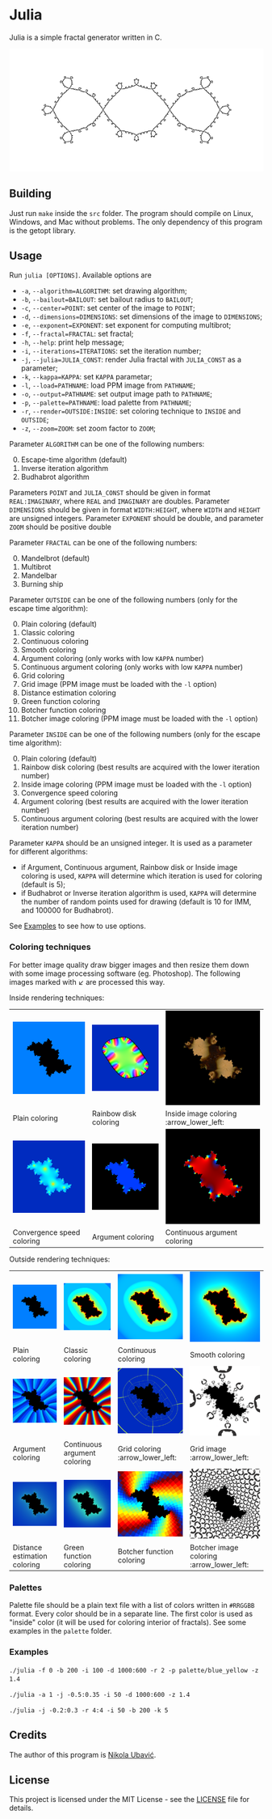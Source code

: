 # Julia

Julia is a simple fractal generator written in C.

<img src="img/julia.png" alt="Julia set" title="Julia set">

## Building

Just run `make` inside the `src` folder. The program should compile on Linux, Windows, and Mac without problems. The only dependency of this program is the getopt library.

## Usage

Run  `julia [OPTIONS]`. Available options are

  + `-a`, `--algorithm=ALGORITHM`: set drawing algorithm;
  + `-b`, `--bailout=BAILOUT`: set bailout radius to `BAILOUT`;
  + `-c`, `--center=POINT`: set center of the image to `POINT`;
  + `-d`, `--dimensions=DIMENSIONS`: set dimensions of the image to `DIMENSIONS`;
  + `-e`, `--exponent=EXPONENT`: set exponent for computing multibrot;
  + `-f`, `--fractal=FRACTAL`: set fractal;
  + `-h`, `--help`: print help message;
  + `-i`, `--iterations=ITERATIONS`: set the iteration number;
  + `-j`, `--julia=JULIA_CONST`: render Julia fractal with `JULIA_CONST` as a parameter;
  + `-k`, `--kappa=KAPPA`: set `KAPPA` parametar;
  + `-l`, `--load=PATHNAME`: load PPM image from `PATHNAME`;
  + `-o`, `--output=PATHNAME`: set output image path to `PATHNAME`;
  + `-p`, `--palette=PATHNAME`: load palette from `PATHNAME`;
  + `-r`, `--render=OUTSIDE:INSIDE`: set coloring technique to `INSIDE` and `OUTSIDE`;
  + `-z`, `--zoom=ZOOM`: set zoom factor to `ZOOM`;


Parameter `ALGORITHM` can be one of the following numbers:

  0. Escape-time algorithm (default)
  1. Inverse iteration algorithm
  2. Budhabrot algorithm

Parameters `POINT` and `JULIA_CONST` should be given in format `REAL:IMAGINARY`, where `REAL` and `IMAGINARY` are doubles. Parameter `DIMENSIONS` should be given in format `WIDTH:HEIGHT`, where `WIDTH` and `HEIGHT` are unsigned integers. Parameter `EXPONENT` should be double, and parameter `ZOOM` should be positive double

Parameter `FRACTAL` can be one of the following numbers:

  0. Mandelbrot (default)
  1. Multibrot
  2. Mandelbar
  3. Burning ship

Parameter `OUTSIDE` can be one of the following numbers (only for the escape time algorithm):

  0. Plain coloring (default)
  1. Classic coloring
  2. Continuous coloring
  3. Smooth coloring
  4. Argument coloring (only works with low `KAPPA` number)
  5. Continuous argument coloring (only works with low `KAPPA` number)
  6. Grid coloring
  7. Grid image (PPM image must be loaded with the `-l` option)
  8. Distance estimation coloring
  9. Green function coloring
  10. Botcher function coloring
  11. Botcher image coloring (PPM image must be loaded with the `-l` option)

Parameter `INSIDE` can be one of the following numbers (only for the escape time algorithm):

  0. Plain coloring (default)
  1. Rainbow disk coloring (best results are acquired with the lower iteration number)
  2. Inside image coloring (PPM image must be loaded with the `-l` option)
  3. Convergence speed coloring
  4. Argument coloring (best results are acquired with the lower iteration number)
  5. Continuous argument coloring (best results are acquired with the lower iteration number)

Parameter `KAPPA` should be an unsigned integer. It is used as a parameter for different algorithms:
  + if Argument, Continuous argument, Rainbow disk or Inside image coloring is used, `KAPPA` will determine which iteration is used for coloring (default is 5);
  + if Budhabrot or Inverse iteration algorithm is used, `KAPPA` will determine the number of random points used for drawing (default is 10 for IMM, and 100000 for Budhabrot).

See [Examples](#examples) to see how to use options.

### Coloring techniques

For better image quality draw bigger images and then resize them down with some image processing software (eg. Photoshop). The following images marked with :arrow_lower_left: are processed this way. 

Inside rendering techniques:

<table>
  <tr>
    <td><img src="img/00.png" alt="Plain coloring" title="Plain coloring"></td>
    <td><img src="img/01.png" alt="Rainbow disk coloring" title="Rainbow disk coloring"></td>
    <td><img src="img/02.png" alt="Inside image coloring" title="Inside image coloring"></td>
  </tr>
  <tr>
    <td>Plain coloring</td>
    <td>Rainbow disk coloring</td>
    <td>Inside image coloring :arrow_lower_left:</td>
  </tr>
  <tr>
    <td><img src="img/03.png" alt="Convergence speed coloring" title="Convergence speed coloring"></td>
    <td><img src="img/04.png" alt="Argument coloring" title="Argument coloring"></td>
    <td><img src="img/05.png" alt="Continuous argument coloring" title="Continuous argument coloring"></td>
  </tr>
  <tr>
    <td>Convergence speed coloring</td>
    <td>Argument coloring</td>
    <td>Continuous argument coloring</td>
  </tr>
</table>

Outside rendering techniques:

<table>
  <tr>
    <td><img src="img/00.png" alt="Plain coloring" title="Plain coloring"></td>
    <td><img src="img/10.png" alt="Classic coloring" title="Classic coloring"></td>
    <td><img src="img/20.png" alt="Continuous coloring" title="Continuous coloring"></td>
    <td><img src="img/30.png" alt="Smooth coloring" title="Smooth coloring"></td>
  </tr>
  <tr>
    <td>Plain coloring</td>
    <td>Classic coloring</td>
    <td>Continuous coloring</td>
    <td>Smooth coloring</td>
  </tr>
  <tr>
    <td><img src="img/40.png" alt="Argument coloring" title="Argument coloring"></td>
    <td><img src="img/50.png" alt="Continuous argument coloring" title="Continuous argument coloring"></td>
    <td><img src="img/60.png" alt="Grid coloring" title="Grid coloring"></td>
    <td><img src="img/70.png" alt="Grid image" title="Grid image"></td>
  </tr>
  <tr>
    <td>Argument coloring</td>
    <td>Continuous argument coloring</td>
    <td>Grid coloring :arrow_lower_left:</td>
    <td>Grid image :arrow_lower_left:</td>
  </tr>
  <tr>
    <td><img src="img/80.png" alt="Distance estimation coloring" title="Distance estimation coloring"></td>
    <td><img src="img/90.png" alt="Green function coloring" title="Green function coloring"></td>
    <td><img src="img/100.png" alt="Botcher function coloring" title="Botcher function coloring"></td>
    <td><img src="img/110.png" alt="Botcher image coloring" title="Botcher image coloring"></td>
  </tr>
  <tr>
    <td>Distance estimation coloring</td>
    <td>Green function coloring</td>
    <td>Botcher function coloring</td>
    <td>Botcher image coloring :arrow_lower_left:</td>
  </tr>
</table>

### Palettes

Palette file should be a plain text file with a list of colors written in `#RRGGBB` format. Every color should be in a separate line. The first color is used as "inside" color (it will be used for coloring interior of fractals). See some examples in the `palette` folder.

### Examples

``
./julia -f 0 -b 200 -i 100 -d 1000:600 -r 2 -p palette/blue_yellow -z 1.4
``

``
./julia -a 1 -j -0.5:0.35 -i 50 -d 1000:600 -z 1.4
``

``
./julia -j -0.2:0.3 -r 4:4 -i 50 -b 200 -k 5
``

## Credits

The author of this program is [Nikola Ubavić](https://ubavic.rs/?lang=en).

## License

This project is licensed under the MIT License - see the [LICENSE](LICENSE) file for details.
